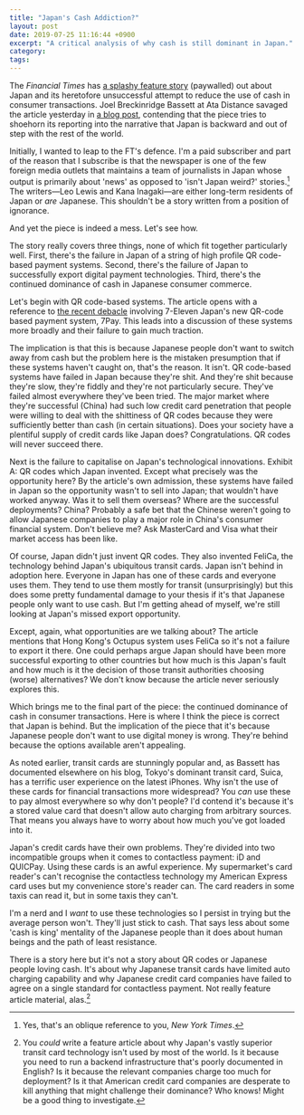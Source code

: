 ```yaml
---
title: "Japan's Cash Addiction?"
layout: post
date: 2019-07-25 11:16:44 +0900
excerpt: "A critical analysis of why cash is still dominant in Japan."
category: 
tags: 
---
```


The _Financial Times_ has [a splashy feature story][ft-a] (paywalled) out about Japan and its heretofore unsuccessful attempt to reduce the use of cash in consumer transactions. Joel Breckinridge Bassett at Ata Distance savaged the article yesterday in [a blog post][ata-a], contending that the piece tries to shoehorn its reporting into the narrative that Japan is backward and out of step with the rest of the world.

[ft-a]: https://www.ft.com/content/fdbdb92c-a6ea-11e9-984c-fac8325aaa04

[ata-a]: https://atadistance.net/2019/07/24/financial-times-dissin-japan-the-painful-path-of-curing-japan-of-its-cash-addiction/

Initially, I wanted to leap to the FT's defence. I'm a paid subscriber and part of the reason that I subscribe is that the newspaper is one of the few foreign media outlets that maintains a team of journalists in Japan whose output is primarily about 'news' as opposed to 'isn't Japan weird?' stories.[^1] The writers—Leo Lewis and Kana Inagaki—are either long-term residents of Japan or _are_ Japanese. This shouldn't be a story written from a position of ignorance.

And yet the piece is indeed a mess. Let's see how.

The story really covers three things, none of which fit together particularly well. First, there's the failure in Japan of a string of high profile QR code-based payment systems. Second, there's the failure of Japan to successfully export digital payment technologies. Third, there's the continued dominance of cash in Japanese consumer commerce.

Let's begin with QR code-based systems. The article opens with a reference to [the recent debacle][as-a] involving 7-Eleven Japan's new QR-code based payment system, 7Pay. This leads into a discussion of these systems more broadly and their failure to gain much traction.

[as-a]: http://www.asahi.com/ajw/articles/AJ201907050030.html

The implication is that this is because Japanese people don't want to switch away from cash but the problem here is the mistaken presumption that if these systems haven't caught on, that's the reason. It isn't. QR code-based systems have failed in Japan because they're shit. And they're shit because they're slow, they're fiddly and they're not particularly secure. They've failed almost everywhere they've been tried. The major market where they're successful (China) had such low credit card penetration that people were willing to deal with the shittiness of QR codes because they were sufficiently better than cash (in certain situations). Does your society have a plentiful supply of credit cards like Japan does? Congratulations. QR codes will never succeed there.

Next is the failure to capitalise on Japan's technological innovations. Exhibit A: QR codes which Japan invented. Except what precisely was the opportunity here? By the article's own admission, these systems have failed in Japan so the opportunity wasn't to sell into Japan; that wouldn't have worked anyway. Was it to sell them overseas? Where are the successful deployments? China? Probably a safe bet that the Chinese weren't going to allow Japanese companies to play a major role in China's consumer financial system. Don't believe me? Ask MasterCard and Visa what their market access has been like.

Of course, Japan didn't just invent QR codes. They also invented FeliCa, the technology behind Japan's ubiquitous transit cards. Japan isn't behind in adoption here. Everyone in Japan has one of these cards and everyone uses them. They tend to use them mostly for transit (unsurprisingly) but this does some pretty fundamental damage to your thesis if it's that Japanese people only want to use cash. But I'm getting ahead of myself, we're still looking at Japan's missed export opportunity. 

Except, again, what opportunities are we talking about? The article mentions that Hong Kong's Octupus system uses FeliCa so it's not a failure to export it there. One could perhaps argue Japan should have been more successful exporting to other countries but how much is this Japan's fault and how much is it the decision of those transit authorities choosing (worse) alternatives? We don't know because the article never seriously explores this.

Which brings me to the final part of the piece: the continued dominance of cash in consumer transactions. Here is where I think the piece is correct that Japan is behind. But the implication of the piece that it's because Japanese people don't want to use digital money is wrong. They're behind because the options available aren't appealing.

As noted earlier, transit cards are stunningly popular and, as Bassett has documented elsewhere on his blog, Tokyo's dominant transit card, Suica, has a terrific user experience on the latest iPhones. Why isn't the use of these cards for financial transactions more widespread? You _can_ use these to pay almost everywhere so why don't people? I'd contend it's because it's a stored value card that doesn't allow auto charging from arbitrary sources. That means you always have to worry about how much you've got loaded into it.

Japan's credit cards have their own problems. They're divided into two incompatible groups when it comes to contactless payment: iD and QUICPay. Using these cards is an awful experience. My supermarket's card reader's can't recognise the contactless technology my American Express card uses but my convenience store's reader can. The card readers in some taxis can read it, but in some taxis they can't.

I'm a nerd and I _want_ to use these technologies so I persist in trying but the average person won't. They'll just stick to cash. That says less about some 'cash is king' mentality of the Japanese people than it does about human beings and the path of least resistance.

There is a story here but it's not a story about QR codes or Japanese people loving cash. It's about why Japanese transit cards have limited auto charging capability and why Japanese credit card companies have failed to agree on a single standard for contactless payment. Not really feature article material, alas.[^2]

[^1]: Yes, that's an oblique reference to you, _New York Times_.

[^2]: You _could_ write a feature article about why Japan's vastly superior transit card technology isn't used by most of the world. Is it because you need to run a backend infrastructure that's poorly documented in English? Is it because the relevant companies charge too much for deployment? Is it that American credit card companies are desperate to kill anything that might challenge their dominance? Who knows! Might be a good thing to investigate.
